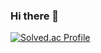 ### Hi there 👋
[![Solved.ac Profile](http://mazassumnida.wtf/api/v2/generate_badge?boj=nijnuyhj)](https://solved.ac/nijnuyhj/)


<!--
**nijnuyhj/nijnuyhj** is a ✨ _special_ ✨ repository because its `README.md` (this file) appears on your GitHub profile.

Here are some ideas to get you started:

- 🔭 I’m currently working on ...
- 🌱 I’m currently learning ...
- 👯 I’m looking to collaborate on ...
- 🤔 I’m looking for help with ...
- 💬 Ask me about ...
- 📫 How to reach me: ...
- 😄 Pronouns: ...
- ⚡ Fun fact: ...
-->
